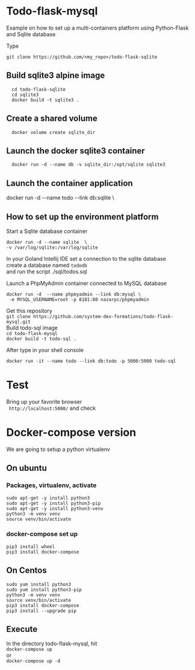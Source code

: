 # Todo-flask-mysql
Example on how to set up a multi-containers platform using Python-Flask and Sqlite database

Type   
```shell script
git clone https://github.com/<my_repo>/todo-flask-sqlite
```

## Build sqlite3 alpine image
```shell script
  cd todo-flask-sqlite
  cd sqlite3
  docker build -t sqlite3 . 
```

## Create a shared volume 
```shell script
  docker volume create sqlite_dir
```
## Launch the docker sqlite3 container
```shell script
  docker run -d --name db -v sqlite_dir:/opt/sqlite sqlite3  
```

## Launch the container application 
docker run -d  --name todo --link db:sqlite \
 




## How to set up the environment platform
Start a Sqlite database container   
```shell script
docker run -d --name sqlite  \
-v /var/log/sqlite:/var/log/sqlite
```
In your Goland Intellij IDE set a connection to the sqlite database   
create a database named ```tododb```      
and run the script ./sql/todos.sql   

Launch a PhpMyAdmin container connected to MySQL database
```shell script
docker run -d  --name phpmyadmin --link db:mysql \
 -e MYSQL_USERNAME=root -p 8181:80 nazarpc/phpmyadmin
```
Get this repository  
```git clone https://github.com/system-dev-formations/todo-flask-mysql.git```  
Build todo-sql image  
```cd todo-flask-mysql```  
```docker build -t todo-sql . ```  
  
After type in your shell console  
```code 
docker run -it --name todo --link db:todo -p 5000:5000 todo-sql
```

# Test
Bring up your favorite browser   
``` http://localhost:5000/```
and check 

# Docker-compose version 
We are going to setup a python virtualenv 
## On ubuntu
### Packages, virtualenv, activate  
```code
sudo apt-get -y install python3
sudo apt-get -y install python3-pip
sudo apt-get -y install python3-venv
python3 -m venv venv
source venv/bin/activate
```
### docker-compose set up
```code 
pip3 install wheel
pip3 install docker-compose
```
## On Centos
```code 
sudo yum install python3
sudo yum install python3-pip
python3 -m venv venv
source venv/bin/activate
pip3 install docker-compose
pip3 install --upgrade pip
```
## Execute
In the directory todo-flask-mysql, hit   
```docker-compose up ```  
or  
```docker-compose up -d```


